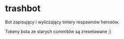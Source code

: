 # trashbot
Bot zapisujący i wyliczający timery respawnów herosów. 

















Tokeny bota ze starych commitów są zresetowane ;)
